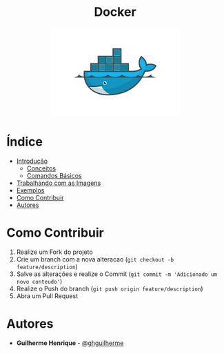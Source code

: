 <p align="center">
  <h1 align="center">Docker</h1>
  <p align="center"><img src="./assets/docker.png" alt="Docker" width="300"></p>
</p>

# Índice

  - [Introdução](docs/01_Introducao.md)
    - [Conceitos](docs/01.01_Conceitos.md)
    - [Comandos Básicos](docs/01.02_Comandos_Basicos.md)
  - [Trabalhando com as Imagens](docs/02_Trabalhando_Com_As_Imagens.md)
  - [Exemplos](examples/exemplos.md)
  - [Como Contribuir](#como-contribuir)
  - [Autores](#autores)

<!-- CONTRIBUTING -->

# Como Contribuir

1. Realize um Fork do projeto
2. Crie um branch com a nova alteracao (`git checkout -b feature/description`)
3. Salve as alterações e realize o Commit (`git commit -m 'Adicionado um novo conteudo'`)
4. Realize o Push do branch (`git push origin feature/description`)
5. Abra um Pull Request

# Autores

- **Guilherme Henrique** - [@ghguilherme](https://github.com/ghguilherme)
